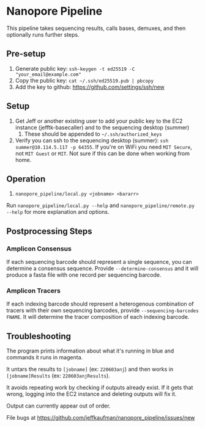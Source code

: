# Nanopore Pipeline

This pipeline takes sequencing results, calls bases, demuxes, and then
optionally runs further steps.

## Pre-setup

1. Generate public key: `ssh-keygen -t ed25519 -C "your_email@example.com"`
1. Copy the public key: `cat ~/.ssh/ed25519.pub | pbcopy`
1. Add the key to github: https://github.com/settings/ssh/new

## Setup

1. Get Jeff or another existing user to add your public key to the EC2 instance
   (jefftk-basecaller) and to the sequencing desktop (summer)
   1. These should be appended to `~/.ssh/authorized_keys`
1. Verify you can ssh to the sequencing desktop (summer):
   `ssh summer@10.114.5.117 -p 64355`.  If you're on WiFi you need `MIT Secure`,
   not `MIT Guest` or `MIT`.  Not sure if this can be done when working from
   home.

## Operation

1. `nanopore_pipeline/local.py <jobname> <bararr>`

Run `nanopore_pipeline/local.py --help` and `nanopore_pipeline/remote.py
--help` for more explanation and options.

## Postprocessing Steps

### Amplicon Consensus

If each sequencing barcode should represent a single sequence, you can
determine a consensus sequence.  Provide `--determine-consensus` and it will
produce a fasta file with one record per sequencing barcode.

### Amplicon Tracers

If each indexing barcode should represent a heterogenous combination of tracers
with their own sequencing barcodes, provide `--sequencing-barcodes FNAME`.  It
will determine the tracer composition of each indexing barcode.

## Troubleshooting

The program prints information about what it's running in blue and commands it
runs in magenta.

It untars the results to `[jobname]` (ex: `220603anj`) and then works in
`[jobname]Results` (ex: `220603anjResults`).

It avoids repeating work by checking if outputs already exist.  If it gets
that wrong, logging into the EC2 instance and deleting outputs will fix it.

Output can currently appear out of order.

File bugs at https://github.com/jeffkaufman/nanopore_pipeline/issues/new
